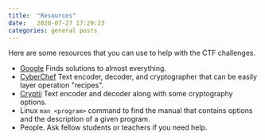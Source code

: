 ```yaml
---
title:  "Resources"
date:   2020-07-27 17:29:23
categories: general posts
---
```


Here are some resources that you can use to help with the CTF challenges.

 * [Google](https://www.google.com/) Finds solutions to almost everything.
 * [CyberChef](https://gchq.github.io/CyberChef/) Text encoder, decoder, and cryptographer that can be easily layer operation "recipes".
 * [Cryptii](https://cryptii.com/) Text encoder and decoder along with some cryptography options.
 * Linux `man <program>` command to find the manual that contains options and the description of a given program.
 * People. Ask fellow students or teachers if you need help.
